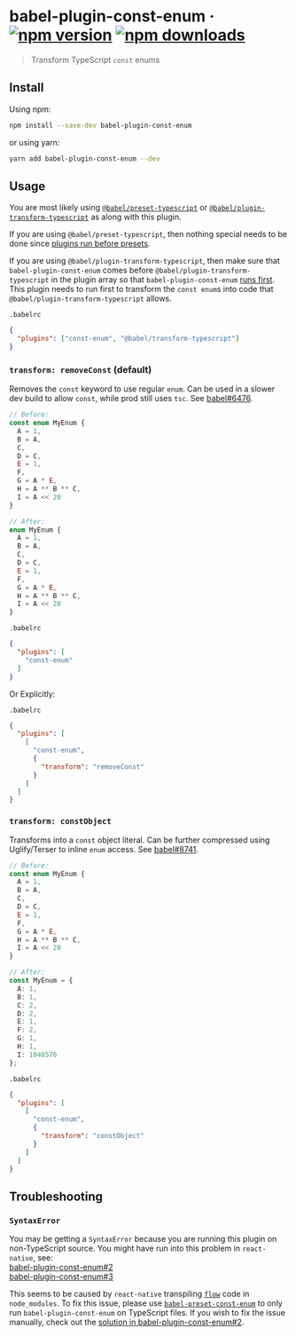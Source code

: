 # babel-plugin-const-enum &middot; [![npm version](https://img.shields.io/npm/v/babel-plugin-const-enum.svg?style=flat)](https://www.npmjs.com/package/babel-plugin-const-enum) [![npm downloads](https://img.shields.io/npm/dm/babel-plugin-const-enum.svg?style=flat)](https://www.npmjs.com/package/babel-plugin-const-enum)

> Transform TypeScript `const` enums

## Install

Using npm:

```sh
npm install --save-dev babel-plugin-const-enum
```

or using yarn:

```sh
yarn add babel-plugin-const-enum --dev
```

## Usage

You are most likely using
[`@babel/preset-typescript`](https://babeljs.io/docs/en/babel-preset-typescript)
or
[`@babel/plugin-transform-typescript`](https://babeljs.io/docs/en/babel-plugin-transform-typescript)
as along with this plugin.

If you are using `@babel/preset-typescript`, then nothing special needs to be
done since
[plugins run before presets](https://babeljs.io/docs/en/plugins/#plugin-ordering).

If you are using `@babel/plugin-transform-typescript`, then make sure that
`babel-plugin-const-enum` comes before
`@babel/plugin-transform-typescript` in the plugin array so that
`babel-plugin-const-enum` [runs first](https://babeljs.io/docs/en/plugins/#plugin-ordering).
This plugin needs to run first to transform the `const enum`s into code that
`@babel/plugin-transform-typescript` allows.

`.babelrc`

```json
{
  "plugins": ["const-enum", "@babel/transform-typescript"]
}
```

### `transform: removeConst` (default)

Removes the `const` keyword to use regular `enum`.
Can be used in a slower dev build to allow `const`, while prod still uses `tsc`.
See [babel#6476](https://github.com/babel/babel/issues/6476).

```ts
// Before:
const enum MyEnum {
  A = 1,
  B = A,
  C,
  D = C,
  E = 1,
  F,
  G = A * E,
  H = A ** B ** C,
  I = A << 20
}

// After:
enum MyEnum {
  A = 1,
  B = A,
  C,
  D = C,
  E = 1,
  F,
  G = A * E,
  H = A ** B ** C,
  I = A << 20
}
```

`.babelrc`
```json
{
  "plugins": [
    "const-enum"
  ]
}
```

Or Explicitly:

`.babelrc`
```json
{
  "plugins": [
    [
      "const-enum",
      {
        "transform": "removeConst"
      }
    ]
  ]
}
```

### `transform: constObject`

Transforms into a `const` object literal.
Can be further compressed using Uglify/Terser to inline `enum` access.
See [babel#8741](https://github.com/babel/babel/issues/8741).

```ts
// Before:
const enum MyEnum {
  A = 1,
  B = A,
  C,
  D = C,
  E = 1,
  F,
  G = A * E,
  H = A ** B ** C,
  I = A << 20
}

// After:
const MyEnum = {
  A: 1,
  B: 1,
  C: 2,
  D: 2,
  E: 1,
  F: 2,
  G: 1,
  H: 1,
  I: 1048576
};
```

`.babelrc`
```json
{
  "plugins": [
    [
      "const-enum",
      {
        "transform": "constObject"
      }
    ]
  ]
}
```

## Troubleshooting

### `SyntaxError`

You may be getting a `SyntaxError` because you are running this plugin on
non-TypeScript source. You might have run into this problem in `react-native`,
see:<br>
[babel-plugin-const-enum#2](https://github.com/dosentmatter/babel-plugin-const-enum/issues/2)<br>
[babel-plugin-const-enum#3](https://github.com/dosentmatter/babel-plugin-const-enum/issues/3)

This seems to be caused by `react-native` transpiling
[`flow`](https://flow.org/) code in `node_modules`.
To fix this issue, please use
[`babel-preset-const-enum`](https://github.com/dosentmatter/babel-preset-const-enum)
to only run `babel-plugin-const-enum` on TypeScript files.
If you wish to fix the issue manually, check out the
[solution in babel-plugin-const-enum#2](https://github.com/dosentmatter/babel-plugin-const-enum/issues/2#issuecomment-542859348).
